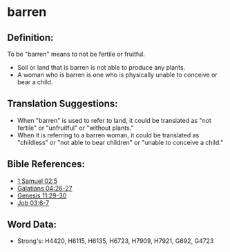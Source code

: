 # barren #

## Definition: ##

To be "barren" means to not be fertile or fruitful.

* Soil or land that is barren is not able to produce any plants.
* A woman who is barren is one who is physically unable to conceive or bear a child.

## Translation Suggestions: ##

* When "barren" is used to refer to land, it could be translated as "not fertile" or "unfruitful" or "without plants."
* When it is referring to a barren woman, it could be translated as "childless" or "not able to bear children" or "unable to conceive a child."

## Bible References: ##

* [1 Samuel 02:5](rc://en/tn/help/1sa/02/05)
* [Galatians 04:26-27](rc://en/tn/help/gal/04/26)
* [Genesis 11:29-30](rc://en/tn/help/gen/11/29)
* [Job 03:6-7](rc://en/tn/help/job/03/06)

## Word Data: ##

* Strong's: H4420, H6115, H6135, H6723, H7909, H7921, G692, G4723

